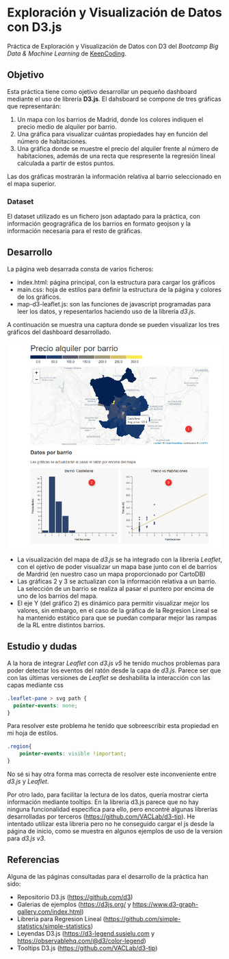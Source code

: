 # Exploración y Visualización de Datos con D3.js
Práctica de Exploración y Visualización de Datos con D3 del _Bootcamp Big Data & Machine Learning_ de [KeepCoding](https://keepcoding.io/es/).

## Objetivo
Esta práctica tiene como ojetivo desarrollar un pequeño dashboard mediante el uso de librería **D3.js**. El dahsboard se compone de tres gráficas que representarán:
1. Un mapa con los barrios de Madrid, donde los colores indiquen el precio medio de alquiler por barrio.
1. Una gráfica para visualizar cuántas propiedades hay en función del número de habitaciones.
1. Una gráfica donde se muestre el precio del alquiler frente al número de habitaciones, además de una recta que respresente la regresión lineal calculada a partir de estos puntos.

Las dos gráficas mostrarán la información relativa al barrio seleccionado en el mapa superior.

### Dataset
El dataset utilizado es un fichero json adaptado para la práctica, con información geogragráfica de los barrios en formato geojson y la información necesaria para el resto de gráficas.

## Desarrollo
La página web desarrada consta de varios ficheros:
- index.html: página principal, con la estructura para cargar los gráficos
- main.css: hoja de estilos para definir la estructura de la página y colores de los gráficos.
- map-d3-leaflet.js: son las funciones de javascript programadas para leer los datos, y repesentarlos haciendo uso de la librería _d3.js_.  

A continuación se muestra una captura donde se pueden visualizar los tres gráficos del dashboard desarrollado.

![dashboard](img/web.png)

- La visualización del mapa de _d3.js_ se ha integrado con la librería _Leaflet_, con el ojetivo de poder visualizar un mapa base junto con el de barrios de Mardrid (en nuestro caso un mapa proporcionado por CartoDB)
- Las gráficas 2 y 3 se actualizan con la información relativa a un barrio. La selección de un barrio se realiza al pasar el puntero por encima de uno de los barrios del mapa.
- El eje Y (del gráfico 2) es dinámico para permitir visualizar mejor los valores, sin embargo, en el caso de la gráfica de la Regresion Lineal se ha mantenido estático para que se puedan comparar mejor las rampas de la RL entre distintos barrios.

## Estudio y dudas
A la hora de integrar _Leaflet_ con _d3.js v5_ he tenido muchos problemas para poder detectar los eventos del ratón desde la capa de _d3.js_. Parece ser que con las últimas versiones de _Leaflet_ se deshabilita la interacción con las capas mediante css
```css
.leaflet-pane > svg path {
  pointer-events: none;
}
```
Para resolver este problema he tenido que sobreescribir esta propiedad en mi hoja de estilos.
```css
.region{
    pointer-events: visible !important;
}
```
No sé si hay otra forma mas correcta de resolver este inconveniente entre _d3.js_ y _Leaflet_.

Por otro lado, para facilitar la lectura de los datos, quería mostrar cierta información mediante tooltips. En la libreria d3.js parece que no hay ninguna funcionalidad especifica para ello, pero encontré algunas librerías desarrolladas por terceros (https://github.com/VACLab/d3-tip). He intentado utilizar esta libreria pero no he conseguido cargar el js desde la página de inicio, como se muestra en algunos ejemplos de uso de la version para _d3.js v3_.

## Referencias  
Alguna de las páginas consultadas para el desarrollo de la práctica han sido:
- Repositorio D3.js (https://github.com/d3)  
- Galerias de ejemplos (https://d3js.org/ y https://www.d3-graph-gallery.com/index.html)  
- Libreria para Regresion Lineal (https://github.com/simple-statistics/simple-statistics)  
- Leyendas D3.js (https://d3-legend.susielu.com y https://observablehq.com/@d3/color-legend)  
- Tooltips D3.js (https://github.com/VACLab/d3-tip)

